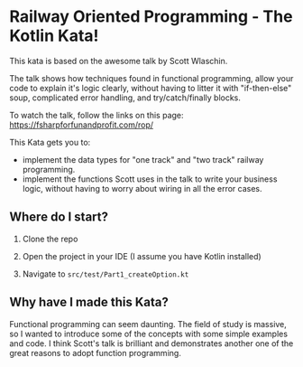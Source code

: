 # Railway Oriented Programming - The Kotlin Kata!

This kata is based on the awesome talk by Scott Wlaschin.

The talk shows how techniques found in functional programming, allow your code to explain it's logic clearly, without having to litter it with "if-then-else" soup, complicated error handling, and try/catch/finally blocks.

To watch the talk, follow the links on this page: 
https://fsharpforfunandprofit.com/rop/


This Kata gets you to:
* implement the data types for "one track" and "two track" railway programming.
* implement the functions Scott uses in the talk to write your business logic, without having to worry about wiring in all the error cases. 

## Where do I start?

1. Clone the repo

2. Open the project in your IDE (I assume you have Kotlin installed)

3. Navigate to `src/test/Part1_createOption.kt`

## Why have I made this Kata?

Functional programming can seem daunting. The field of study is massive, so I wanted to introduce some of the concepts with some simple examples and code. I think Scott's talk is brilliant and demonstrates another one of the great reasons to adopt function programming. 


